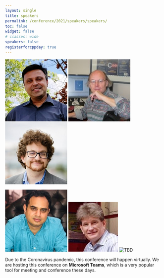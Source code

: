 ```yaml
---
layout: single
title: speakers
permalink: /conference/2021/speakers/speakers/
toc: false
widget: false
# classes: wide
speakers: false
registerforcppday: true
---
```


![Ankur Satle](/conference/2021/graphics/ankur.jpg "Ankur Satle")   ![Bjarne Stroustrup](/conference/2021/graphics/bjarne.jpg "Bjarne Stroustrup") ![Bryce Adelstein Lelbach](/conference/2021/graphics/bryce.jpg "Bryce Adelstein Lelbach")

<!-- | :-----: | :-----: | :-----: |
| ![Ankur M Satle](/conference/2021/graphics/ankur.jpg "Ankur M Satle") |![Bjarne Stroustrup](/conference/2021/graphics/bjarne.jpg "Bjarne Stroustrup") Bjarne Stroustrup|![Bryce Adelstein Lelbach](/conference/2021/graphics/bryce.jpg "Bryce Adelstein Lelbach") Bryce Adelstein Lelbach| -->

![Harishankar Singh](/conference/2021/graphics/hari.jpg "Harishankar Singh")
![Jon Kalb](/conference/2021/graphics/jonkalb.jpg "Jon Kalb   .")
![TBD]( "TBD")

Due to the Coronavirus pandemic, this conference will happen virtually. We are hosting this conference on **Microsoft Teams**, which is a very popular tool for meeting and conference these days.
